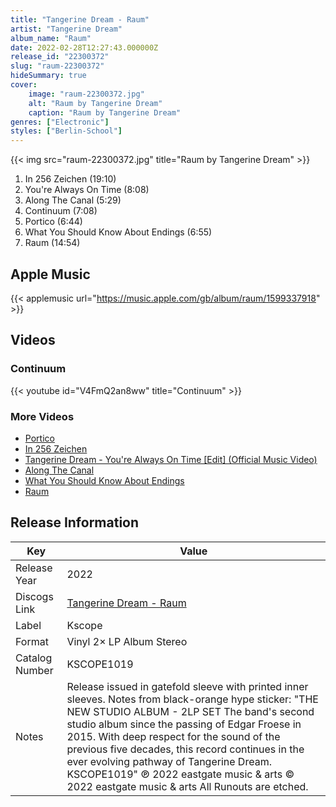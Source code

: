 ```yaml
---
title: "Tangerine Dream - Raum"
artist: "Tangerine Dream"
album_name: "Raum"
date: 2022-02-28T12:27:43.000000Z
release_id: "22300372"
slug: "raum-22300372"
hideSummary: true
cover:
    image: "raum-22300372.jpg"
    alt: "Raum by Tangerine Dream"
    caption: "Raum by Tangerine Dream"
genres: ["Electronic"]
styles: ["Berlin-School"]
---
```


{{< img src="raum-22300372.jpg" title="Raum by Tangerine Dream" >}}

<!-- section break -->

1. In 256 Zeichen (19:10)
2. You're Always On Time (8:08)
3. Along The Canal (5:29)
4. Continuum (7:08)
5. Portico (6:44)
6. What You Should Know About Endings (6:55)
7. Raum (14:54)

<!-- section break -->




## Apple Music
{{< applemusic url="https://music.apple.com/gb/album/raum/1599337918" >}}





## Videos
### Continuum
{{< youtube id="V4FmQ2an8ww" title="Continuum" >}}<br>

### More Videos

- [Portico](https://www.youtube.com/watch?v=h0j1vFfyxvg)
- [In 256 Zeichen](https://www.youtube.com/watch?v=m9yXrfiuQ9M)
- [Tangerine Dream - You're Always On Time [Edit] (Official Music Video)](https://www.youtube.com/watch?v=MM2xZZuJvpg)
- [Along The Canal](https://www.youtube.com/watch?v=I8cVXa1YckY)
- [What You Should Know About Endings](https://www.youtube.com/watch?v=eKNVMBfy-rk)
- [Raum](https://www.youtube.com/watch?v=RM5aeRkVf4I)


## Release Information
|  Key           | Value                                                |
| ---------------| ---------------------------------------------------- |
| Release Year   | 2022                                   |
| Discogs Link   | [Tangerine Dream - Raum](https://www.discogs.com/release/22300372-Tangerine-Dream-Raum) |
| Label          | Kscope |
| Format         | Vinyl 2× LP Album Stereo |
| Catalog Number | KSCOPE1019 |
| Notes | Release issued in gatefold sleeve with printed inner sleeves.   Notes from black-orange hype sticker: "THE NEW STUDIO ALBUM - 2LP SET The band's second studio album since the passing of Edgar Froese in 2015.  With deep respect for the sound of the previous five decades, this record continues in the ever evolving pathway of Tangerine Dream. KSCOPE1019"  ℗ 2022 eastgate music & arts © 2022 eastgate music & arts  All Runouts are etched. |